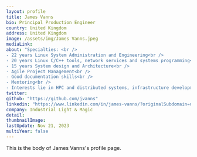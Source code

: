 ```yaml
---
layout: profile
title: James Vanns
bio: Principal Production Engineer
country: United Kingdom  
address: United Kingdom 
image: /assets/img/James Vanns.jpeg
mediaLink: 
about: "Specialties: <br />
- 22 years Linux System Administration and Engineering<br />
- 20 years Linux C/C++ tools, network services and systems programming<br />
- 15 years System design and Architecture<br />
- Agile Project Management<br />
- Good documentation skills<br />
- Mentoring<br />
- Interests lie in HPC and distributed systems, infrastructure development etc."
twitter:
github: "https://github.com/jvanns"
linkedin: "https://www.linkedin.com/in/james-vanns/?originalSubdomain=uk"
company: Industrial Light & Magic
detail:
thumbnailImage:
lastUpdate: Nov 21, 2023
multiYear: false
---
```


This is the body of James Vanns's profile page.
